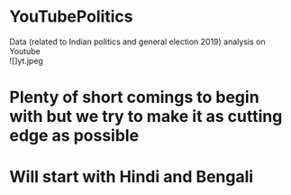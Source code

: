 
# YouTubePolitics
Data (related to Indian politics and general election 2019) analysis on Youtube \
![]yt.jpeg
# Plenty of short comings to begin with but we try to make it as cutting edge as possible
# Will start with Hindi and Bengali
